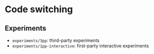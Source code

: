 # Code switching

## Experiments

- `experiments/3pp`: third-party experiments
- `experiments/1pp-interactive`: first-party interactive  experiments
